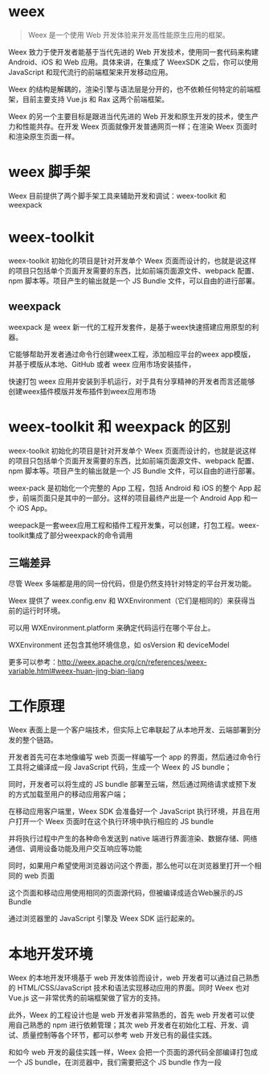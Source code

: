 

# weex

> Weex 是一个使用 Web 开发体验来开发高性能原生应用的框架。

Weex 致力于使开发者能基于当代先进的 Web 开发技术，使用同一套代码来构建 Android、iOS 和 Web 应用。具体来讲，在集成了 WeexSDK 之后，你可以使用 JavaScript 和现代流行的前端框架来开发移动应用。

Weex 的结构是解耦的，渲染引擎与语法层是分开的，也不依赖任何特定的前端框架，目前主要支持 Vue.js 和 Rax 这两个前端框架。

Weex 的另一个主要目标是跟进当代先进的 Web 开发和原生开发的技术，使生产力和性能共存。在开发 Weex 页面就像开发普通网页一样；在渲染 Weex 页面时和渲染原生页面一样。



# weex 脚手架

Weex 目前提供了两个脚手架工具来辅助开发和调试：weex-toolkit 和 weexpack


# weex-toolkit

weex-toolkit 初始化的项目是针对开发单个 Weex 页面而设计的，也就是说这样的项目只包括单个页面开发需要的东西，比如前端页面源文件、webpack 配置、npm 脚本等。项目产生的输出就是一个 JS Bundle 文件，可以自由的进行部署。


## weexpack

weexpack 是 weex 新一代的工程开发套件，是基于weex快速搭建应用原型的利器。

它能够帮助开发者通过命令行创建weex工程，添加相应平台的weex app模版，并基于模版从本地、GitHub 或者 weex 应用市场安装插件，

快速打包 weex 应用并安装到手机运行，对于具有分享精神的开发者而言还能够创建weex插件模版并发布插件到weex应用市场



# weex-toolkit 和 weexpack 的区别

weex-toolkit 初始化的项目是针对开发单个 Weex 页面而设计的，也就是说这样的项目只包括单个页面开发需要的东西，比如前端页面源文件、webpack 配置、npm 脚本等。项目产生的输出就是一个 JS Bundle 文件，可以自由的进行部署。

weex-pack 是初始化一个完整的 App 工程，包括 Android 和 iOS 的整个 App 起步，前端页面只是其中的一部分。这样的项目最终产出是一个 Android App 和一个 iOS App。

weepack是一套weex应用工程和插件工程开发集，可以创建，打包工程。weex-toolkit集成了部分weexpack的命令调用





## 三端差异

尽管 Weex 多端都是用的同一份代码，但是仍然支持针对特定的平台开发功能。

Weex 提供了 weex.config.env 和 WXEnvironment（它们是相同的）来获得当前的运行时环境。

可以用 WXEnvironment.platform 来确定代码运行在哪个平台上。

WXEnvironment 还包含其他环境信息，如 osVersion 和 deviceModel

更多可以参考：http://weex.apache.org/cn/references/weex-variable.html#weex-huan-jing-bian-liang




# 工作原理

Weex 表面上是一个客户端技术，但实际上它串联起了从本地开发、云端部署到分发的整个链路。

开发者首先可在本地像编写 web 页面一样编写一个 app 的界面，然后通过命令行工具将之编译成一段 JavaScript 代码，生成一个 Weex 的 JS bundle；

同时，开发者可以将生成的 JS bundle 部署至云端，然后通过网络请求或预下发的方式加载至用户的移动应用客户端；

在移动应用客户端里，Weex SDK 会准备好一个 JavaScript 执行环境，并且在用户打开一个 Weex 页面时在这个执行环境中执行相应的 JS bundle

并将执行过程中产生的各种命令发送到 native 端进行界面渲染、数据存储、网络通信、调用设备功能及用户交互响应等功能

同时，如果用户希望使用浏览器访问这个界面，那么他可以在浏览器里打开一个相同的 web 页面

这个页面和移动应用使用相同的页面源代码，但被编译成适合Web展示的JS Bundle

通过浏览器里的 JavaScript 引擎及 Weex SDK 运行起来的。



# 本地开发环境

Weex 的本地开发环境基于 web 开发体验而设计，web 开发者可以通过自己熟悉的 HTML/CSS/JavaScript 技术和语法实现移动应用的界面。同时 Weex 也对 Vue.js 这一非常优秀的前端框架做了官方的支持。

此外，Weex 的工程设计也是 web 开发者非常熟悉的，首先 web 开发者可以使用自己熟悉的 npm 进行依赖管理；其次 web 开发者在初始化工程、开发、调试、质量控制等各个环节，都可以参考 web 开发已有的最佳实践。

和如今 web 开发的最佳实践一样，Weex 会把一个页面的源代码全部编译打包成一个 JS bundle，在浏览器中，我们需要把这个 JS bundle 作为一段 <script> 载入网页；而在客户端里，我们把这段 JS bundle 通过Weex SDK加载并直接执行


# 云端部署和分发

Weex 的 JS bundle 可以作为一段静态资源进行部署和下发，如同部署和下发 web 页面一样，几乎可以复用 HTML5 所有的工程体系和最佳实践。

比如在本地开发环境通过部署工具将 JS bundle 部署到 CDN、通过 CMS 或搭建平台把业务数据和模块化的前端组件自动拼接生成 JS bundle、

通过服务端 JS bundle 的流量和日志来统计页面的访问情况、

通过 AppCache 或类似的方式对 JS bundle 在客户端进行缓存或预加载以降低网络通信的成本等。



# 客户端 JavaScript 引擎

Weex 的 iOS 和 Android 客户端中都会运行一个 JavaScript 引擎，来执行 JS bundle，同时向各端的渲染层发送规范化的指令，调度客户端的渲染并实现其它各种能力。

我们在 iOS 下选择了基于 JavaScriptCore 内核的iOS系统提供的 JSContext，在 Android 下也使用了 JavaScriptCore 内核的 JavaScript 引擎。

经过长期优化与多种业务场景检验，JavaScriptCore 无论是从性能还是稳定性方面都为Weex提供了强有力的保障，同时也保证了双端 JavaScript 引擎的统一，更有利于开发者调试跨端的 JavaScript 错误。


为了让整个移动应用的资源利用得更好，我们在客户端提供的 JavaScript 引擎是单例的，

即所有 JS bundle 公用一个 JavaScript 执行环境实例，同时对每个 JS bundle 在运行时进行了上下文的隔离，使得每个 JS bundle 都能够高效安全的工作。

我们还把 Vue 2.0 这样的 JS Framework 做了预置，开发者不必把 JS Framework 打包在每个 JS bundle 里，从而大大减少了 JS bundle 的体积，也就进一步保障了页面打开的速度。



# 客户端渲染层

Weex 目前提供了 iOS 和 Android 两个客户端的 native 渲染层。

每个端都基于 DOM 模型设计并实现了标准的界面渲染接口供 JavaScript 引擎调用。

并且结合 web 标准和 native 的特点和优势实现了一套统一的组件和模块。

Weex 在性能方面的表现也是非常优异的，尤其是界面首屏加载时间、native 下长列表的资源开销和复用、CPU、内存、帧率等关键指标。

当然，尽管 Weex 已经提供了一组开发者最常用的组件和模块，但面对丰富多样的移动应用研发需求，这些常用基础组件还是远远不够的，

因此我们提供了灵活自由的能力扩展方式，开发者可以根据自身的情况定制属于自己的客户端组件和模块，进一步丰富 Weex 在客户端上的能力。



# 浏览器渲染

Weex 除了提供 iOS 和 Android 的客户端渲染层之外，还基于 Vue 2.0 对官方的所有组件和模块进行了 web 封装，开发者可以基于 Vue 2.0 用同一套源代码构建出在浏览器中相同效果的页面。

并且同样可以横向扩展。